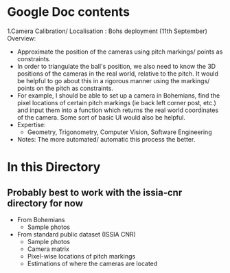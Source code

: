 # Google Doc contents
1.Camera Calibration/ Localisation : Bohs deployment (11th September)
Overview:
- Approximate the position of the cameras using pitch markings/ points as constraints.
- In order to triangulate the ball's position, we also need to know the 3D  positions of the cameras in the real world, relative to the pitch. It would be helpful to go about this in a rigorous manner using the markings/ points on the pitch as constraints. 
- For example, I should be able to set up a camera in Bohemians, find the pixel locations of certain pitch markings (ie back left corner post, etc.) and input them into a function which returns the real world coordinates of the camera. Some sort of basic UI would also be helpful.
- Expertise:	
  - Geometry, Trigonometry, Computer Vision, Software Engineering
- Notes: The more automated/ automatic this process the better.

# In this Directory 
## Probably best to work with the issia-cnr directory for now 
- From Bohemians 
  - Sample photos 
- From standard public dataset (ISSIA CNR)
  - Sample photos 
  - Camera matrix
  - Pixel-wise locations of pitch markings 
  - Estimations of where the cameras are located 
 
